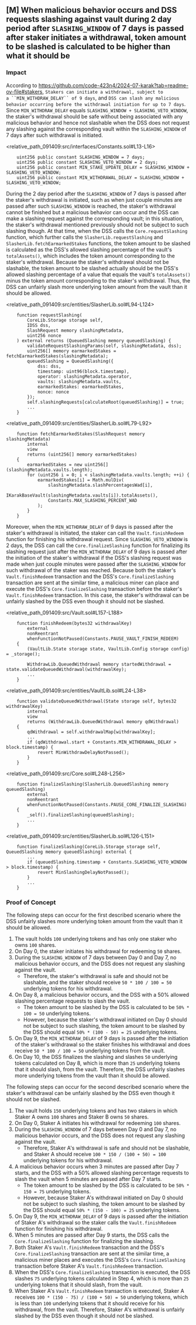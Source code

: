 ## [M] When malicious behavior occurs and DSS requests slashing against vault during 2 day period after `SLASHING_WINDOW` of 7 days is passed after staker initiates a withdrawal, token amount to be slashed is calculated to be higher than what it should be

### Impact

According to <https://github.com/code-423n4/2024-07-karak?tab=readme-ov-file#stakers>, `Stakers can initiate a withdrawal, subject to a ``MIN_WITHDRAW_DELAY`` of 9 days`, and `DSS can slash any malicious behavior occurring before the withdrawal initiation for up to 7 days`. Since `MIN_WITHDRAW_DELAY` equals `SLASHING_WINDOW + SLASHING_VETO_WINDOW`, the staker's withdrawal should be safe without being associated with any malicious behavior and hence not slashable when the DSS does not request any slashing against the corresponding vault within the `SLASHING_WINDOW` of 7 days after such withdrawal is initiated.

<relative_path_091409:src/interfaces/Constants.sol#L13-L16>

```solidity
    uint256 public constant SLASHING_WINDOW = 7 days;
    uint256 public constant SLASHING_VETO_WINDOW = 2 days;
    uint256 public constant MIN_STAKE_UPDATE_DELAY = SLASHING_WINDOW + SLASHING_VETO_WINDOW;
    uint256 public constant MIN_WITHDRAWAL_DELAY = SLASHING_WINDOW + SLASHING_VETO_WINDOW;
```

During the 2 day period after the `SLASHING_WINDOW` of 7 days is passed after the staker's withdrawal is initiated, such as when just couple minutes are passed after such `SLASHING_WINDOW` is reached, the staker's withdrawal cannot be finished but a malicious behavior can occur and the DSS can make a slashing request against the corresponding vault; in this situation, the staker's withdrawal mentioned previously should not be subject to such slashing though. At that time, when the DSS calls the `Core.requestSlashing` function, which further calls the `SlasherLib.requestSlashing` and `SlasherLib.fetchEarmarkedStakes` functions, the token amount to be slashed is calculated as the DSS's allowed slashing percentage of the vault's `totalAssets()`, which includes the token amount corresponding to the staker's withdrawal. Because the staker's withdrawal should not be slashable, the token amount to be slashed actually should be the DSS's allowed slashing percentage of a value that equals the vault's `totalAssets()` minus the token amount corresponding to the staker's withdrawal. Thus, the DSS can unfairly slash more underlying token amount from the vault than it should be allowed.

<relative_path_091409:src/entities/SlasherLib.sol#L94-L124>

```solidity
    function requestSlashing(
        CoreLib.Storage storage self,
        IDSS dss,
        SlashRequest memory slashingMetadata,
        uint256 nonce
    ) external returns (QueuedSlashing memory queuedSlashing) {
        validateRequestSlashingParams(self, slashingMetadata, dss);
        uint256[] memory earmarkedStakes = fetchEarmarkedStakes(slashingMetadata);
        queuedSlashing = QueuedSlashing({
            dss: dss,
            timestamp: uint96(block.timestamp),
            operator: slashingMetadata.operator,
            vaults: slashingMetadata.vaults,
            earmarkedStakes: earmarkedStakes,
            nonce: nonce
        });
        self.slashingRequests[calculateRoot(queuedSlashing)] = true;
        ...
    }
```

<relative_path_091409:src/entities/SlasherLib.sol#L79-L92>

```solidity
    function fetchEarmarkedStakes(SlashRequest memory slashingMetadata)
        internal
        view
        returns (uint256[] memory earmarkedStakes)
    {
        earmarkedStakes = new uint256[](slashingMetadata.vaults.length);
        for (uint256 i = 0; i < slashingMetadata.vaults.length; ++i) {
            earmarkedStakes[i] = Math.mulDiv(
                slashingMetadata.slashPercentagesWad[i],
                IKarakBaseVault(slashingMetadata.vaults[i]).totalAssets(),
                Constants.MAX_SLASHING_PERCENT_WAD
            );
        }
    }
```

Moreover, when the `MIN_WITHDRAW_DELAY` of 9 days is passed after the staker's withdrawal is initiated, the staker can call the `Vault.finishRedeem` function for finishing his withdrawal request. Since `SLASHING_VETO_WINDOW` is 2 days, the DSS can call the `Core.finalizeSlashing` function for finalizing its slashing request just after the `MIN_WITHDRAW_DELAY` of 9 days is passed after the initiation of the staker's withdrawal if the DSS's slashing request was made when just couple minutes were passed after the `SLASHING_WINDOW` for such withdrawal of the staker was reached. Because both the staker's `Vault.finishRedeem` transaction and the DSS's `Core.finalizeSlashing` transaction are sent at the similar time, a malicious miner can place and execute the DSS's `Core.finalizeSlashing` transaction before the staker's `Vault.finishRedeem` transaction. In this case, the staker's withdrawal can be unfairly slashed by the DSS even though it should not be slashed.

<relative_path_091409:src/Vault.sol#L157-L188>

```solidity
    function finishRedeem(bytes32 withdrawalKey)
        external
        nonReentrant
        whenFunctionNotPaused(Constants.PAUSE_VAULT_FINISH_REDEEM)
    {
        (VaultLib.State storage state, VaultLib.Config storage config) = _storage();

        WithdrawLib.QueuedWithdrawal memory startedWithdrawal = state.validateQueuedWithdrawal(withdrawalKey);
        ...
    }
```

<relative_path_091409:src/entities/VaultLib.sol#L24-L38>

```solidity
    function validateQueuedWithdrawal(State storage self, bytes32 withdrawalKey)
        internal
        view
        returns (WithdrawLib.QueuedWithdrawal memory qdWithdrawal)
    {
        qdWithdrawal = self.withdrawalMap[withdrawalKey];
        ...
        if (qdWithdrawal.start + Constants.MIN_WITHDRAWAL_DELAY > block.timestamp) {
            revert MinWithdrawDelayNotPassed();
        }
    }
```

<relative_path_091409:src/Core.sol#L248-L256>

```solidity
    function finalizeSlashing(SlasherLib.QueuedSlashing memory queuedSlashing)
        external
        nonReentrant
        whenFunctionNotPaused(Constants.PAUSE_CORE_FINALIZE_SLASHING)
    {
        _self().finalizeSlashing(queuedSlashing);
        ...
    }
```

<relative_path_091409:src/entities/SlasherLib.sol#L126-L151>

```solidity
    function finalizeSlashing(CoreLib.Storage storage self, QueuedSlashing memory queuedSlashing) external {
        ...
        if (queuedSlashing.timestamp + Constants.SLASHING_VETO_WINDOW > block.timestamp) {
            revert MinSlashingDelayNotPassed();
        }
        ...
    }
```

### Proof of Concept

The following steps can occur for the first described scenario where the DSS unfairly slashes more underlying token amount from the vault than it should be allowed.

1.  The vault holds `100` underlying tokens and has only one staker who owns `100` shares.
2.  On Day 0, the staker initiates his withdrawal for redeeming `50` shares.
3.  During the `SLASHING_WINDOW` of 7 days between Day 0 and Day 7, no malicious behavior occurs, and the DSS does not request any slashing against the vault.
    *   Therefore, the staker's withdrawal is safe and should not be slashable, and the staker should receive `50 * 100 / 100 = 50` underlying tokens for his withdrawal.
4.  On Day 8, a malicious behavior occurs, and the DSS with a 50% allowed slashing percentage requests to slash the vault.
    *   The token amount to be slashed by the DSS is calculated to be `50% * 100 = 50` underlying tokens.
    *   However, because the staker's withdrawal initiated on Day 0 should not be subject to such slashing, the token amount to be slashed by the DSS should equal `50% * (100 - 50) = 25` underlying tokens.
5.  On Day 9, the `MIN_WITHDRAW_DELAY` of 9 days is passed after the initiation of the staker's withdrawal so the staker finishes his withdrawal and does receive `50 * 100 / 100 = 50` underlying tokens from the vault.
6.  On Day 10, the DSS finalizes the slashing and slashes `50` underlying tokens calculated on Day 8, which is more than `25` underlying tokens that it should slash, from the vault. Therefore, the DSS unfairly slashes more underlying tokens from the vault than it should be allowed.

The following steps can occur for the second described scenario where the staker's withdrawal can be unfairly slashed by the DSS even though it should not be slashed.

1.  The vault holds `150` underlying tokens and has two stakers in which Staker A owns `100` shares and Staker B owns `50` shares.
2.  On Day 0, Staker A initiates his withdrawal for redeeming `100` shares.
3.  During the `SLASHING_WINDOW` of 7 days between Day 0 and Day 7, no malicious behavior occurs, and the DSS does not request any slashing against the vault.
    *   Therefore, Staker A's withdrawal is safe and should not be slashable, and Staker A should receive `100 * 150 / (100 + 50) = 100` underlying tokens for his withdrawal.
4.  A malicious behavior occurs when 3 minutes are passed after Day 7 starts, and the DSS with a 50% allowed slashing percentage requests to slash the vault when 5 minutes are passed after Day 7 starts.
    *   The token amount to be slashed by the DSS is calculated to be `50% * 150 = 75` underlying tokens.
    *   However, because Staker A's withdrawal initiated on Day 0 should not be subject to such slashing, the token amount to be slashed by the DSS should equal `50% * (150 - 100) = 25` underlying tokens.
5.  On Day 9, the `MIN_WITHDRAW_DELAY` of 9 days is passed after the initiation of Staker A's withdrawal so the staker calls the `Vault.finishRedeem` function for finishing his withdrawal.
6.  When 5 minutes are passed after Day 9 starts, the DSS calls the `Core.finalizeSlashing` function for finalizing the slashing.
7.  Both Staker A's `Vault.finishRedeem` transaction and the DSS's `Core.finalizeSlashing` transaction are sent at the similar time, a malicious miner places and executes the DSS's `Core.finalizeSlashing` transaction before Staker A's `Vault.finishRedeem` transaction.
8.  When the DSS's `Core.finalizeSlashing` transaction is executed, the DSS slashes `75` underlying tokens calculated in Step 4, which is more than `25` underlying tokens that it should slash, from the vault.
9.  When Staker A's `Vault.finishRedeem` transaction is executed, Staker A receives `100 * (150 - 75) / (100 + 50) = 50` underlying tokens, which is less than `100` underlying tokens that it should receive for his withdrawal, from the vault. Therefore, Staker A's withdrawal is unfairly slashed by the DSS even though it should not be slashed.




